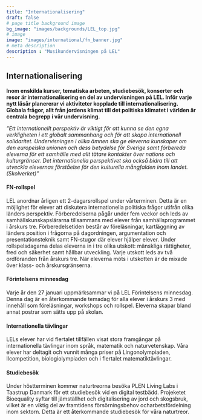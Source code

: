```yaml
---
title: "Internationalisering"
draft: false
# page title background image
bg_image: "images/backgrounds/LEL_top.jpg"
# image
image: "images/international/fn_banner.jpg"
# meta description
description : "Musikundervisningen på LEL"
---
```



## Internationalisering


<strong>Inom enskilda kurser, tematiska arbeten, studiebesök, konserter och resor är internationalisering en del av undervisningen på LEL. Inför varje nytt läsår planererar vi aktiviteter kopplade till internationalisering. Globala frågor, allt från jordens klimat till det politiska klimatet i världen är centrala begrepp i vår undervisning.</strong>

 *“Ett internationellt perspektiv är viktigt för att kunna se den egna verkligheten i ett globalt sammanhang och för att skapa internationell solidaritet. Undervisningen i olika ämnen ska ge eleverna kunskaper om den europeiska unionen och dess betydelse för Sverige samt förbereda eleverna för ett samhälle med allt tätare kontakter över nations och kulturgränser.  Det internationella perspektivet ska också bidra till att utveckla elevernas förståelse för den kulturella mångfalden inom landet. (Skolverket)”*

#### FN-rollspel 

LEL anordnar årligen ett 2-dagarsrollspel under vårterminen. Detta är en möjlighet för elever att diskutera internationella politiska frågor utifrån olika länders perspektiv. Förberedelserna pågår under fem veckor och leds av samhällskunskapslärarna tillsammans med elever från samhällsprogrammet i årskurs tre. Förberedelsetiden består av föreläsningar, kartläggning av länders position i frågorna på dagordningen, argumentation och presentationsteknik samt FN-stugor där elever hjälper elever. Under rollspelsdagarna delas eleverna in i tre olika utskott: mänskliga rättigheter, fred och säkerhet samt hållbar utveckling. Varje utskott leds av två ordföranden från årskurs tre. När eleverna möts i utskotten är de mixade över klass- och årskursgränserna. 

#### Förintelsens minnesdag

 Varje år den 27 januari uppmärksammar vi på LEL Förintelsens minnesdag. Denna dag är en återkommande temadag för alla elever i årskurs 3 med innehåll som föreläsningar, workshops och rollspel. Eleverna skapar bland annat postrar som sätts upp på skolan. 

#### Internationella tävlingar

LELs elever har vid flertalet tillfällen visat stora framgångar på internationella tävlingar inom språk, matematik och naturvetenskap. Våra elever har deltagit och vunnit många priser på Lingonolympiaden, Ilcompetition, biologiolympiaden och i flertalet matematiktävlingar.   


#### Studiebesök

Under höstterminen kommer naturtreorna besöka PLEN Living Labs i Taastrup Danmark för ett studiebesök vid en digital testbädd. Projeketet Bioequality syftar till jämställhet och digitalisering av jord och skogsbruk, vilket är en viktig del av framtidens försörningsbehov ocharbetsfördelning inom sektorn. Detta är ett återkommande studiebesök för våra naturtreor.

<br></br>


